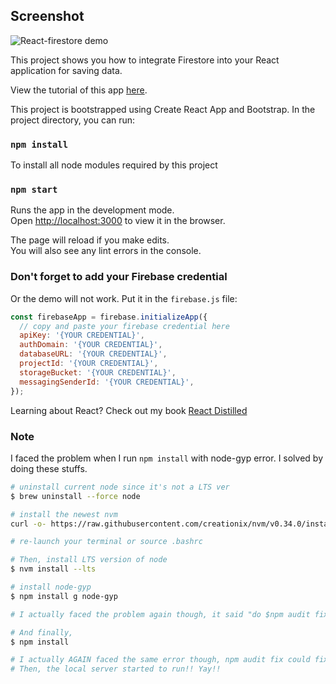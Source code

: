 ## Screenshot

![React-firestore demo](screenshot/screenshot_1.png)

This project shows you how to integrate Firestore into your React application for saving data.

View the tutorial of this app [here](https://sebhastian.com/react-firestore/).

This project is bootstrapped using Create React App and Bootstrap. In the project directory, you can run:

### `npm install`

To install all node modules required by this project

### `npm start`

Runs the app in the development mode.<br>
Open [http://localhost:3000](http://localhost:3000) to view it in the browser.

The page will reload if you make edits.<br>
You will also see any lint errors in the console.

### Don't forget to add your Firebase credential

Or the demo will not work. Put it in the `firebase.js` file:

```js
const firebaseApp = firebase.initializeApp({
  // copy and paste your firebase credential here
  apiKey: '{YOUR CREDENTIAL}',
  authDomain: '{YOUR CREDENTIAL}',
  databaseURL: '{YOUR CREDENTIAL}',
  projectId: '{YOUR CREDENTIAL}',
  storageBucket: '{YOUR CREDENTIAL}',
  messagingSenderId: '{YOUR CREDENTIAL}',
});
```

Learning about React? Check out my book [React Distilled](https://sebhastian.com/react-distilled/)

### Note

I faced the problem when I run `npm install` with node-gyp error.
I solved by doing these stuffs.
```sh
# uninstall current node since it's not a LTS ver
$ brew uninstall --force node

# install the newest nvm
curl -o- https://raw.githubusercontent.com/creationix/nvm/v0.34.0/install.sh | bash

# re-launch your terminal or source .bashrc

# Then, install LTS version of node
$ nvm install --lts

# install node-gyp
$ npm install g node-gyp

# I actually faced the problem again though, it said "do $npm audit fix" so, I followed that.

# And finally,
$ npm install

# I actually AGAIN faced the same error though, npm audit fix could fix it.
# Then, the local server started to run!! Yay!!
```